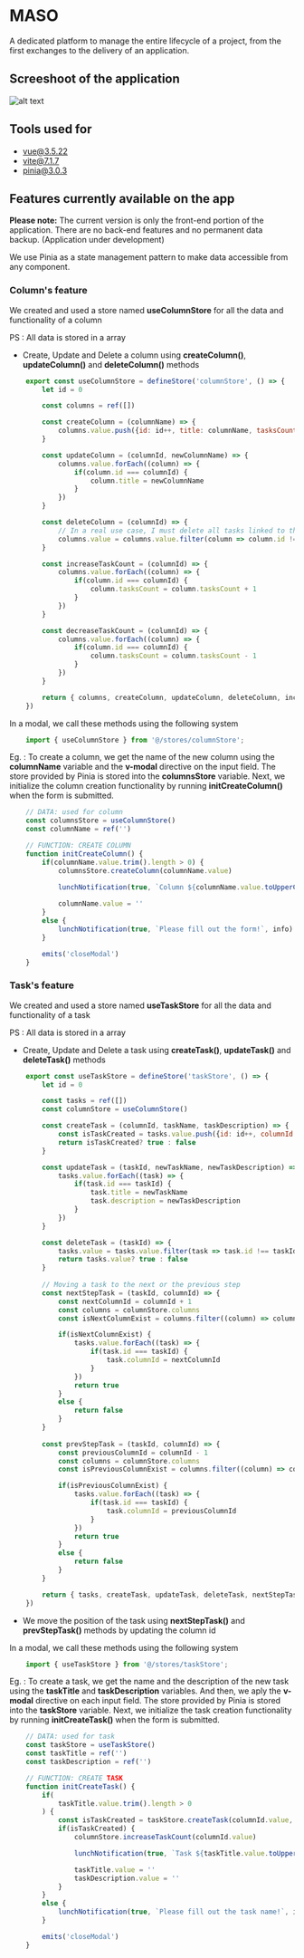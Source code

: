 # MASO
A dedicated platform to manage the entire lifecycle of a project, from the first exchanges to the delivery of an application.

## Screeshoot of the application
![alt text](image.png)

## Tools used for
* vue@3.5.22
* vite@7.1.7
* pinia@3.0.3

## Features currently available on the app
**Please note:** The current version is only the front-end portion of the application. There are no back-end features and no permanent data backup.
(Application under development)

We use Pinia as a state management pattern to make data accessible from any component.

### Column's feature
We created and used a store named **useColumnStore** for all the data and functionality of a column

PS : All data is stored in a array

* Create, Update and Delete a column using **createColumn()**, **updateColumn()** and **deleteColumn()** methods

```Javascript
    export const useColumnStore = defineStore('columnStore', () => {
        let id = 0

        const columns = ref([])

        const createColumn = (columnName) => {
            columns.value.push({id: id++, title: columnName, tasksCount: 0})
        }

        const updateColumn = (columnId, newColumnName) => {
            columns.value.forEach((column) => {
                if(column.id === columnId) {
                    column.title = newColumnName
                }
            })
        }

        const deleteColumn = (columnId) => {
            // In a real use case, I must delete all tasks linked to this column before deleting the column itself
            columns.value = columns.value.filter(column => column.id !== columnId)
        }

        const increaseTaskCount = (columnId) => {
            columns.value.forEach((column) => {
                if(column.id === columnId) {
                    column.tasksCount = column.tasksCount + 1
                }
            })
        }

        const decreaseTaskCount = (columnId) => {
            columns.value.forEach((column) => {
                if(column.id === columnId) {
                    column.tasksCount = column.tasksCount - 1
                }
            })
        }

        return { columns, createColumn, updateColumn, deleteColumn, increaseTaskCount, decreaseTaskCount }
    })
```

In a modal, we call these methods using the following system

```Javascript
    import { useColumnStore } from '@/stores/columnStore';
```

Eg. : 
To create a column, we get the name of the new column using the **columnName** variable and the **v-modal** directive on the input field.
The store provided by Pinia is stored into the **columnsStore** variable.
Next, we initialize the column creation functionality by running **initCreateColumn()** when the form is submitted.

```Javascript
    // DATA: used for column
    const columnsStore = useColumnStore()
    const columnName = ref('')

    // FUNCTION: CREATE COLUMN
    function initCreateColumn() {
        if(columnName.value.trim().length > 0) {
            columnsStore.createColumn(columnName.value)
            
            lunchNotification(true, `Column ${columnName.value.toUpperCase()} created successfully!`, success)

            columnName.value = ''
        }
        else {
            lunchNotification(true, `Please fill out the form!`, info)
        }

        emits('closeModal')
    }
```

### Task's feature
We created and used a store named **useTaskStore** for all the data and functionality of a task

PS : All data is stored in a array

* Create, Update and Delete a task using **createTask()**, **updateTask()** and **deleteTask()** methods

```Javascript
    export const useTaskStore = defineStore('taskStore', () => {
        let id = 0

        const tasks = ref([])
        const columnStore = useColumnStore()

        const createTask = (columnId, taskName, taskDescription) => {
            const isTaskCreated = tasks.value.push({id: id++, columnId: columnId, title: taskName, description: taskDescription})
            return isTaskCreated? true : false
        }

        const updateTask = (taskId, newTaskName, newTaskDescription) => {
            tasks.value.forEach((task) => {
                if(task.id === taskId) {
                    task.title = newTaskName
                    task.description = newTaskDescription
                }
            })
        }

        const deleteTask = (taskId) => {
            tasks.value = tasks.value.filter(task => task.id !== taskId)
            return tasks.value? true : false
        }
        
        // Moving a task to the next or the previous step
        const nextStepTask = (taskId, columnId) => {
            const nextColumnId = columnId + 1
            const columns = columnStore.columns
            const isNextColumnExist = columns.filter((column) => column.id === nextColumnId).length

            if(isNextColumnExist) {
                tasks.value.forEach((task) => {
                    if(task.id === taskId) {               
                        task.columnId = nextColumnId
                    }
                })            
                return true
            }
            else {
                return false
            }
        }
        
        const prevStepTask = (taskId, columnId) => {
            const previousColumnId = columnId - 1
            const columns = columnStore.columns
            const isPreviousColumnExist = columns.filter((column) => column.id === previousColumnId).length

            if(isPreviousColumnExist) {
                tasks.value.forEach((task) => {
                    if(task.id === taskId) {
                        task.columnId = previousColumnId
                    }
                })
                return true
            }
            else {
                return false
            }
        }

        return { tasks, createTask, updateTask, deleteTask, nextStepTask, prevStepTask }
    })
```

* We move the position of the task using **nextStepTask()** and **prevStepTask()** methods by updating the column id

In a modal, we call these methods using the following system

```Javascript
    import { useTaskStore } from '@/stores/taskStore';
```

Eg. : 
To create a task, we get the name and the description of the new task using the **taskTitle** and **taskDescription** variables. And then, we aply the **v-modal** directive on each input field.
The store provided by Pinia is stored into the **taskStore** variable.
Next, we initialize the task creation functionality by running **initCreateTask()** when the form is submitted.

```Javascript
    // DATA: used for task
    const taskStore = useTaskStore()
    const taskTitle = ref('')
    const taskDescription = ref('')

    // FUNCTION: CREATE TASK
    function initCreateTask() {
        if(
            taskTitle.value.trim().length > 0
        ) {
            const isTaskCreated = taskStore.createTask(columnId.value, taskTitle.value, taskDescription.value.trim().length > 0? taskDescription.value : '...')
            if(isTaskCreated) {
                columnStore.increaseTaskCount(columnId.value)

                lunchNotification(true, `Task ${taskTitle.value.toUpperCase()} created successfully!`, success)

                taskTitle.value = ''
                taskDescription.value = ''
            }
        }
        else {
            lunchNotification(true, `Please fill out the task name!`, info)
        }

        emits('closeModal')
    }
```